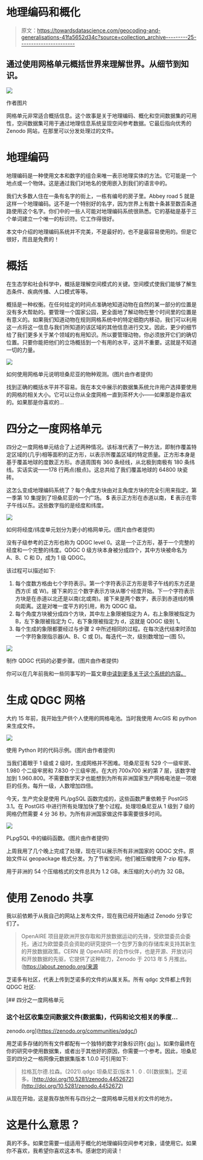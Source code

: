 # 地理编码和概化

> 原文：<https://towardsdatascience.com/geocoding-and-generalisations-41fa5652d34c?source=collection_archive---------25----------------------->

## 通过使用网格单元概括世界来理解世界。从细节到知识。

![](img/72ff922aeb67f2000b47298c98e08192.png)

作者图片

网格单元非常适合概括信息。这个故事是关于地理编码、概化和空间数据集的可用性，空间数据集可用于通过地理信息系统呈现空间参考数据。它最后指向优秀的 Zenodo 网站，在那里可以分发处理过的文件。

# 地理编码

地理编码是一种使用文本和数字的组合来唯一表示地理实体的方法。它可能是一个地点或一个物体。这是通过我们对地名的使用嵌入到我们的语言中的。

我们大多数人住在一条有名字的街上，一栋有编号的房子里。Abbey road 5 就是这样一个地理编码。这不是一个特别好的名字，因为世界上有数十条甚至数百条道路使用这个名字。你们中的一些人可能对地理编码系统很熟悉。它的基础是基于三个单词建立一个唯一的标识符。它工作得很好。

本文中介绍的地理编码系统并不完美，不是最好的，也不是最容易使用的。但是它很好，而且是免费的！

# 概括

在生态学和社会科学中，概括是理解空间模式的关键。空间模式使我们能够了解生态条件、疾病传播、人口模式等等。

概括是一种权衡。在任何给定的时间点准确地知道动物在自然的某一部分的位置是没有多大帮助的。要管理一个国家公园，更全面地了解动物在整个时间里的位置是有意义的。如果我们知道动物在规则网格系统中的特定细胞内移动，我们可以利用这一点将这一信息与我们所知道的该区域的其他信息进行交叉。因此，更少的细节给了我们更多关于某个领域的有用知识。所以要管理动物，你必须放开它们的确切位置。只要你能把他们的立场概括到一个有用的水平，这并不重要。这就是不知道一切的力量。

![](img/161d2c40e83d4e17d1b07eea12fc2f4c.png)

如何使用网格单元说明坦桑尼亚的物种观测。(图片由作者提供)

找到正确的概括水平并不容易。我在本文中展示的数据集系统允许用户选择要使用的网格的相关大小。它可以让你从全度网格一直到茶杯大小——如果那是你喜欢的。如果那是你喜欢的…

# 四分之一度网格单元

四分之一度网格单元结合了上述两种情况。该标准代表了一种方法，即制作覆盖特定区域的(几乎)相等面积的正方形，以表示所覆盖区域的特定质量。正方形本身是基于覆盖地球的度数正方形。赤道周围有 360 条经线，从北极到南极有 180 条纬线。实话实说——178 行两点(极点)。这总共给了我们覆盖地球的 64800 块瓷砖。

这怎么变成地理编码系统了？每个角度方块由对主角度方块的完全引用来指定。第一季第 10 集提到了坦桑尼亚的一个广场。 **S** 表示正方形在赤道以南， **E** 表示在零子午线以东。这些数字指的是经度和纬度。

![](img/1cd1c9c4430313cc5960fb90217d0061.png)

如何将经度/纬度单元划分为更小的格网单元。(图片由作者提供)

没有子级参考的正方形也称为 QDGC level 0。这是一个正方形，基于一个完整的经度和一个完整的纬度。QDGC 0 级方块本身被分成四个，其中方块被命名为 A、B、C 和 D，成为 1 级 QDGC。

该过程可以描述如下:

1.  每个度数方格由七个字符表示。第一个字符表示正方形是零子午线的东方还是西方(E 或 W)。接下来的三个数字表示方块从哪个经度开始。下一个字符表示方块是在赤道以北还是以南(北或南)。接下来是两个数字，表示到赤道线的横向距离。这是对唯一度平方的引用，称为 QDGC 级。
2.  每个角度方块被分成四个方块，其中左上象限被指定为 A，右上象限被指定为 B，左下象限被指定为 C，右下象限被指定为 d，这就是 QDGC 级别 1。
3.  每个生成的象限都要经过与步骤 2 中所述相同的过程。在每次迭代结束时添加一个字符象限指示器(A、B、C 或 D)。每迭代一次，级别数增加一(图 5)。

![](img/ace84f35a570d44d22865f9da81400b3.png)

制作 QDGC 代码的必要步骤。(图片由作者提供)

你可以在几年前我和一些同事写的一篇文章[中读到更多关于这个系统的内容。](https://www.researchgate.net/publication/230360048_Using_the_extended_quarter_degree_grid_cell_system_to_unify_mapping_and_sharing_of_biodiversity_data)

# 生成 QDGC 网格

大约 15 年前，我开始生产供个人使用的网格电池。当时我使用 ArcGIS 和 python 来生成文件。

![](img/09e105886b575adec7459e6e3d58ccf8.png)

使用 Python 时的代码示例。(图片由作者提供)

当我们着眼于 1 级或 2 级时，生成网格并不困难。坦桑尼亚有 529 个一级牢房、1.980 个二级牢房和 7.830 个三级牢房。在大约 700x700 米的第 7 层，该数字增加到 1.960.800。不需要数学天才也能想到为所有非洲国家生产网格电池是一项艰巨的任务。每升一级，人数增加四倍。

今天，生产完全是使用 PL/pgSQL 函数完成的，这些函数严重依赖于 PostGIS 3.1。在 PostGIS 中进行所有处理加快了整个过程。处理坦桑尼亚从 1 级到 7 级的网格仍然需要 4 分 36 秒。为所有非洲国家做这件事需要很多时间。

![](img/bcb61b35692e1aa2deee4c1e3991567c.png)

PLpgSQL 中的编码函数。(图片由作者提供)

上周我用了几个晚上完成了处理，现在可以展示所有非洲国家的 QDGC 文件。原始文件以 geopackage 格式分发。为了节省空间，他们被压缩使用 7-zip 程序。

用于非洲的 54 个压缩格式的文件总共为 1.2 GB。未压缩的大小约为 32 GB。

# 使用 Zenodo 共享

我以前依赖于从我自己的网站上发布文件，现在我已经开始通过 Zenodo 分享它们了。

> OpenAIRE 项目是欧洲开放存取和开放数据运动的先锋，受欧盟委员会委托，通过为欧盟委员会资助的研究提供一个包罗万象的存储库来支持其新生的开放数据政策。CERN 是 OpenAIRE 的合作伙伴，也是开源、开放访问和开放数据的先驱，它提供了这种能力，Zenodo 于 2013 年 5 月推出。(https://about.zenodo.org/来源

芝诺多有社区，代表上传到芝诺多的文件的从属关系。所有 qdgc 文件都上传到 QDGC 社区:

[](https://zenodo.org/communities/qdgc/) [## 四分之一度网格单元

### 这个社区收集空间数据文件(数据集)，代码和论文相关的季度…

zenodo.org](https://zenodo.org/communities/qdgc/) 

用芝诺多存储的所有文件都配有一个独特的数字对象标识符( [doi](https://no.wikipedia.org/wiki/Digital_object_identifier) )。如果你最终在你的研究中使用数据集，或者出于其他好的原因，你需要一个参考。因此，坦桑尼亚的四分之一格网像元数据集版本 1.0.0 可引用如下:

> 拉格瓦尔德.拉森。(2021).qdgc 坦桑尼亚(版本 1 . 0 . 0)[数据集]。芝诺多。[http://doi.org/10.5281/zenodo.4452672](http://doi.org/10.5281/zenodo.4452672)

从现在开始，这是我存放所有与四分之一度网格单元相关的文件的地方。

# 这是什么意思？

真的不多。如果您需要一组适用于概化的地理编码空间参考对象，请使用它。如果你不喜欢，我希望你喜欢这本书。感谢您的阅读！